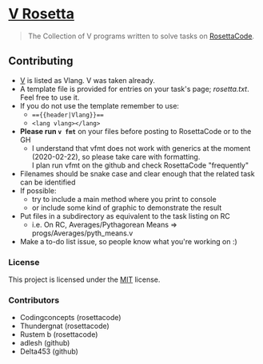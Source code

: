 # [V Rosetta]
> The Collection of V programs written to solve tasks on [RosettaCode](rosettacode.org). 


## Contributing
* [V](github.com/vlang/v) is listed as Vlang. V was taken already.
* A template file is provided for entries on your task's page; _rosetta.txt_. Feel free to use it.
* If you do not use the template remember to use:
    * ```=={{header|Vlang}}==```
    * ```<lang vlang></lang>```
* __Please run ```v fmt```__ on your files before posting to RosettaCode or to the GH
    * I understand that vfmt does not work with generics at the moment (2020-02-22), so please take care with formatting.  
      I plan run vfmt on the github and check RosettaCode "frequently"
* Filenames should be snake case and clear enough that the related task can be identified
* If possible:
    * try to include a main method where you print to console
    * or include some kind of graphic to demonstrate the result
* Put files in a subdirectory as equivalent to the task listing on RC
    * i.e. On RC, Averages/Pythagorean Means => progs/Averages/pyth_means.v
* Make a to-do list issue, so people know what you're working on :)
### License
This project is licensed under the [MIT](/LICENSE) license.

### Contributors
* Codingconcepts (rosettacode)
* Thundergnat    (rosettacode)
* Rustem b       (rosettacode)
* adlesh         (github)  
* Delta453       (github)


[!!]:()
[V Rosetta]: http://rosettacode.org/wiki/Category:Vlang
